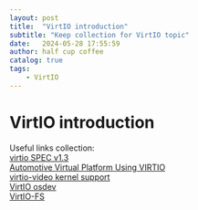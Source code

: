 ```yaml
---
layout: post
title:  "VirtIO introduction"
subtitle: "Keep collection for VirtIO topic"
date:   2024-05-28 17:55:59
author: half cup coffee
catalog: true
tags:	
    - VirtIO
---
```


# VirtIO introduction

Useful links collection:\
[virtio SPEC v1.3](http://docs.oasis-open.org/virtio/virtio/v1.3/virtio-v1.3.pdf)\
[Automotive Virtual Platform Using VIRTIO](https://events19.linuxfoundation.org/wp-content/uploads/2018/07/Automotive-Virtual-Platform-Using-VIRTIO-ALS-2019-1.pdf)\
[virtio-video kernel support](https://lwn.net/Articles/806416/)\
[VirtIO osdev](https://wiki.osdev.org/Virtio)\
[VirtIO-FS](https://virtio-fs.gitlab.io/design.html)